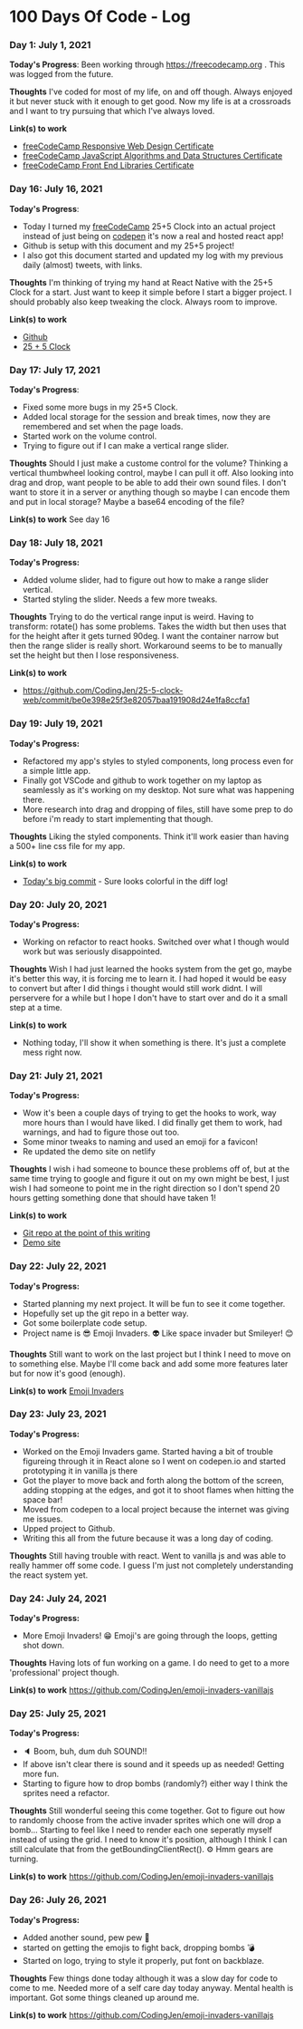 # 100 Days Of Code - Log

### Day 1: July 1, 2021

**Today's Progress**: Been working through <https://freecodecamp.org> . This was logged from the future.

**Thoughts** I've coded for most of my life, on and off though. Always enjoyed it but never stuck with it enough to get good. Now my life is at a crossroads and I want to try pursuing that which I've always loved.

**Link(s) to work**

- [freeCodeCamp Responsive Web Design Certificate](https://www.freecodecamp.org/certification/codingjen/responsive-web-design)
- [freeCodeCamp JavaScript Algorithms and Data Structures Certificate](https://www.freecodecamp.org/certification/codingjen/javascript-algorithms-and-data-structures)
- [freeCodeCamp Front End Libraries Certificate](https://www.freecodecamp.org/certification/codingjen/front-end-libraries)

### Day 16: July 16, 2021

**Today's Progress**:

- Today I turned my [freeCodeCamp](https://www.freecodecamp.org/) 25+5 Clock into an actual project instead of just being on [codepen](https://codepen.io) it's now a real and hosted react app!
- Github is setup with this document and my 25+5 project!
- I also got this document started and updated my log with my previous daily (almost) tweets, with links.

**Thoughts** I'm thinking of trying my hand at React Native with the 25+5 Clock for a start. Just want to keep it simple before I start a bigger project. I should probably also keep tweaking the clock. Always room to improve.

**Link(s) to work**

- [Github](https://github.com/CodingJen)
- [25 + 5 Clock](https://vibrant-bartik-bf8769.netlify.app/)

### Day 17: July 17, 2021

**Today's Progress**:

- Fixed some more bugs in my 25+5 Clock.
- Added local storage for the session and break times, now they are remembered and set when the page loads.
- Started work on the volume control.
- Trying to figure out if I can make a vertical range slider.

**Thoughts** Should I just make a custome control for the volume? Thinking a vertical thumbwheel looking control, maybe I can pull it off. Also looking into drag and drop, want people to be able to add their own sound
files. I don't want to store it in a server or anything though so maybe I can encode them and put in local storage? Maybe a base64 encoding of the file?

**Link(s) to work**
See day 16

### Day 18: July 18, 2021

**Today's Progress:**

- Added volume slider, had to figure out how to make a range slider vertical.
- Started styling the slider. Needs a few more tweaks.

**Thoughts** Trying to do the vertical range input is weird. Having to transform: rotate() has some problems. Takes the width but then uses that for the height after it gets turned 90deg.
I want the container narrow but then the range slider is really short. Workaround seems to be to manually set the height but then I lose responsiveness.

**Link(s) to work**

- https://github.com/CodingJen/25-5-clock-web/commit/be0e398e25f3e82057baa191908d24e1fa8ccfa1

### Day 19: July 19, 2021

**Today's Progress:**

- Refactored my app's styles to styled components, long process even for a simple little app.
- Finally got VSCode and github to work together on my laptop as seamlessly as it's working on my desktop. Not sure what was happening there.
- More research into drag and dropping of files, still have some prep to do before i'm ready to start implementing that though.

**Thoughts**
Liking the styled components. Think it'll work easier than having a 500+ line css file for my app.

**Link(s) to work**

- [Today's big commit](https://github.com/CodingJen/25-5-clock-web/commit/6e88dced5e9dfaaaaf3d57f6e43ba770494763e4) - Sure looks colorful in the diff log!

### Day 20: July 20, 2021

**Today's Progress:**

- Working on refactor to react hooks. Switched over what I though would work but was seriously disappointed.

**Thoughts**
Wish I had just learned the hooks system from the get go, maybe it's better this way, it is forcing me to learn it. I had hoped it would be
easy to convert but after I did things i thought would still work didnt. I will perservere for a while but I hope I don't have to start over
and do it a small step at a time.

**Link(s) to work**

- Nothing today, I'll show it when something is there. It's just a complete mess right now.

### Day 21: July 21, 2021

**Today's Progress:**

- Wow it's been a couple days of trying to get the hooks to work, way more hours than I would have liked. I did finally get them to work, had warnings, and had to figure those out too.
- Some minor tweaks to naming and used an emoji for a favicon!
- Re updated the demo site on netlify

**Thoughts**
I wish i had someone to bounce these problems off of, but at the same time trying to google and figure it out on my own might be best, I just wish I had someone to point me in the right direction so I don't spend 20 hours getting something done that should have taken 1!

**Link(s) to work**

- [Git repo at the point of this writing](https://github.com/CodingJen/25-5-clock-web/tree/4a900bc7089824eb36691e87b7768657b687b763)
- [Demo site](https://vibrant-bartik-bf8769.netlify.app/)

### Day 22: July 22, 2021

**Today's Progress:**

- Started planning my next project. It will be fun to see it come together.
- Hopefully set up the git repo in a better way.
- Got some boilerplate code setup.
- Project name is 😎 Emoji Invaders. 👽 Like space invader but Smileyer! 😊

**Thoughts**
Still want to work on the last project but I think I need to move on to something else. Maybe I'll come back and add some more features later but for now it's good (enough).

**Link(s) to work**
[Emoji Invaders](https://github.com/CodingJen/emoji-invaders)

### Day 23: July 23, 2021

**Today's Progress:**

- Worked on the Emoji Invaders game. Started having a bit of trouble figureing through it in React alone so I went on codepen.io and started prototyping it in vanilla js there
- Got the player to move back and forth along the bottom of the screen, adding stopping at the edges, and got it to shoot flames when hitting the space bar!
- Moved from codepen to a local project because the internet was giving me issues.
- Upped project to Github.
- Writing this all from the future because it was a long day of coding.

**Thoughts**
Still having trouble with react. Went to vanilla js and was able to really hammer off some code. I guess I'm just not completely understanding the react system yet.

### Day 24: July 24, 2021

**Today's Progress:**

- More Emoji Invaders! 😁 Emoji's are going through the loops, getting shot down.

**Thoughts**
Having lots of fun working on a game. I do need to get to a more 'professional' project though.

**Link(s) to work**
https://github.com/CodingJen/emoji-invaders-vanillajs

### Day 25: July 25, 2021

**Today's Progress:**

- 🔈 Boom, buh, dum duh SOUND!!
- If above isn't clear there is sound and it speeds up as needed! Getting more fun.
- Starting to figure how to drop bombs (randomly?) either way I think the sprites need a refactor.

**Thoughts**
Still wonderful seeing this come together. Got to figure out how to randomly choose from the active invader sprites which one will drop a bomb... Starting to feel like I need to render each one seperatly myself instead of using the grid.
I need to know it's position, although I think I can still calculate that from the getBoundingClientRect(). ⚙ Hmm gears are turning.

**Link(s) to work**
https://github.com/CodingJen/emoji-invaders-vanillajs

### Day 26: July 26, 2021

**Today's Progress:**

- Added another sound, pew pew 🔫
- started on getting the emojis to fight back, dropping bombs 💣
- Started on logo, trying to style it properly, put font on backblaze.

**Thoughts**
Few things done today although it was a slow day for code to come to me. Needed more of a self care day today anyway. Mental health is important. Got some things cleaned up around me.

**Link(s) to work**
https://github.com/CodingJen/emoji-invaders-vanillajs
